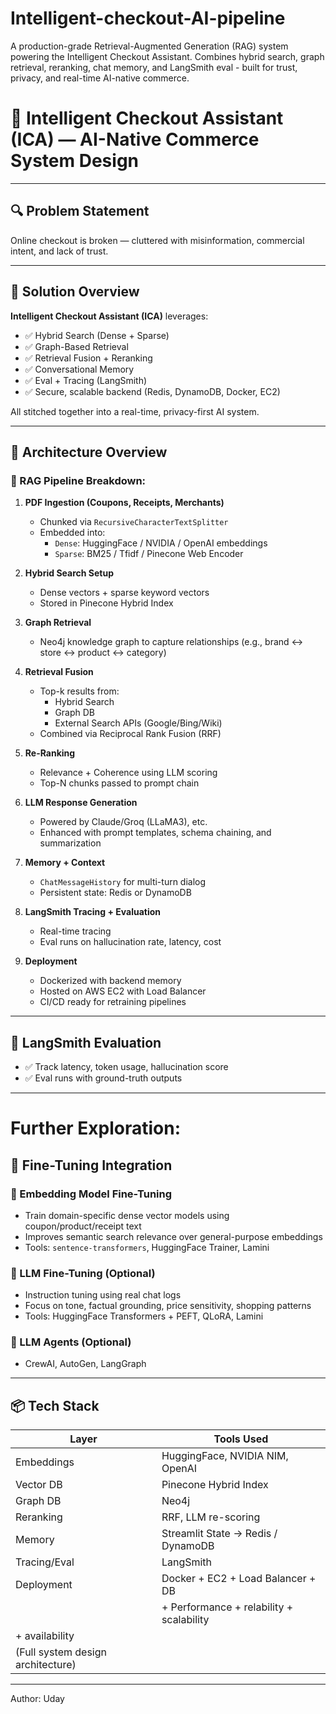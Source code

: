 # Intelligent-checkout-AI-pipeline
A production-grade Retrieval-Augmented Generation (RAG) system powering the Intelligent Checkout Assistant. Combines hybrid search, graph retrieval, reranking, chat memory, and LangSmith eval - built for trust, privacy, and real-time AI-native commerce.

# 🛒 Intelligent Checkout Assistant (ICA) — AI-Native Commerce System Design

---

## 🔍 Problem Statement

Online checkout is broken — cluttered with misinformation, commercial intent, and lack of trust. 

---

## 🎯 Solution Overview

**Intelligent Checkout Assistant (ICA)** leverages:

- ✅ Hybrid Search (Dense + Sparse)
- ✅ Graph-Based Retrieval
- ✅ Retrieval Fusion + Reranking
- ✅ Conversational Memory
- ✅ Eval + Tracing (LangSmith)
- ✅ Secure, scalable backend (Redis, DynamoDB, Docker, EC2)

All stitched together into a real-time, privacy-first AI system.

---

## 🧠 Architecture Overview

### 📌 RAG Pipeline Breakdown:

1. **PDF Ingestion (Coupons, Receipts, Merchants)**
    - Chunked via `RecursiveCharacterTextSplitter`
    - Embedded into:
        - `Dense`: HuggingFace / NVIDIA / OpenAI embeddings
        - `Sparse`: BM25 / Tfidf / Pinecone Web Encoder

2. **Hybrid Search Setup**
    - Dense vectors + sparse keyword vectors
    - Stored in Pinecone Hybrid Index

3. **Graph Retrieval**
    - Neo4j knowledge graph to capture relationships (e.g., brand ↔ store ↔ product ↔ category)

4. **Retrieval Fusion**
    - Top-k results from:
        - Hybrid Search
        - Graph DB
        - External Search APIs (Google/Bing/Wiki)
    - Combined via Reciprocal Rank Fusion (RRF)

5. **Re-Ranking**
    - Relevance + Coherence using LLM scoring
    - Top-N chunks passed to prompt chain

6. **LLM Response Generation**
    - Powered by Claude/Groq (LLaMA3), etc.
    - Enhanced with prompt templates, schema chaining, and summarization

7. **Memory + Context**
    - `ChatMessageHistory` for multi-turn dialog
    - Persistent state: Redis or DynamoDB

8. **LangSmith Tracing + Evaluation**
    - Real-time tracing
    - Eval runs on hallucination rate, latency, cost

9. **Deployment**
    - Dockerized with backend memory
    - Hosted on AWS EC2 with Load Balancer
    - CI/CD ready for retraining pipelines

---

## 🧪 LangSmith Evaluation

- ✅ Track latency, token usage, hallucination score
- ✅ Eval runs with ground-truth outputs

---
# Further Exploration:

## 🔧 Fine-Tuning Integration

### 🔁 Embedding Model Fine-Tuning
- Train domain-specific dense vector models using coupon/product/receipt text
- Improves semantic search relevance over general-purpose embeddings
- Tools: `sentence-transformers`, HuggingFace Trainer, Lamini

### 🤖 LLM Fine-Tuning (Optional)
- Instruction tuning using real chat logs
- Focus on tone, factual grounding, price sensitivity, shopping patterns
- Tools: HuggingFace Transformers + PEFT, QLoRA, Lamini

### 🤖 LLM Agents (Optional)
- CrewAI, AutoGen, LangGraph

---

## 📦 Tech Stack

| Layer         | Tools Used                                   |
|---------------|----------------------------------------------|
| Embeddings    | HuggingFace, NVIDIA NIM, OpenAI              |
| Vector DB     | Pinecone Hybrid Index                        |
| Graph DB      | Neo4j                                        |
| Reranking     | RRF, LLM re-scoring                          |
| Memory        | Streamlit State → Redis / DynamoDB           |
| Tracing/Eval  | LangSmith                                    |
| Deployment    | Docker + EC2 + Load Balancer + DB            |
                | + Performance + relability + scalability     |
                  + availability                               |
                  (Full system design architecture)            |

---
Author: Uday
